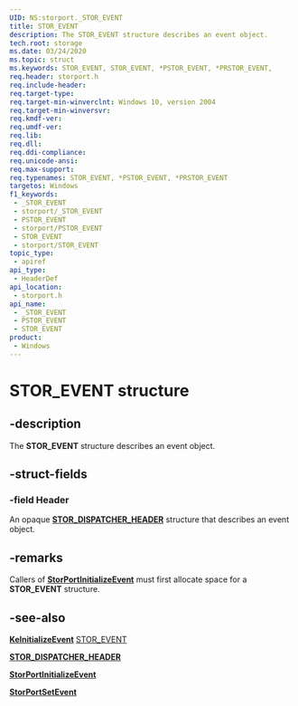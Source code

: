 ```yaml
---
UID: NS:storport._STOR_EVENT
title: STOR_EVENT
description: The STOR_EVENT structure describes an event object.
tech.root: storage
ms.date: 03/24/2020
ms.topic: struct
ms.keywords: STOR_EVENT, STOR_EVENT, *PSTOR_EVENT, *PRSTOR_EVENT,
req.header: storport.h
req.include-header: 
req.target-type: 
req.target-min-winverclnt: Windows 10, version 2004
req.target-min-winversvr: 
req.kmdf-ver: 
req.umdf-ver: 
req.lib: 
req.dll: 
req.ddi-compliance: 
req.unicode-ansi: 
req.max-support: 
req.typenames: STOR_EVENT, *PSTOR_EVENT, *PRSTOR_EVENT
targetos: Windows
f1_keywords:
 - _STOR_EVENT
 - storport/_STOR_EVENT
 - PSTOR_EVENT
 - storport/PSTOR_EVENT
 - STOR_EVENT
 - storport/STOR_EVENT
topic_type:
 - apiref
api_type:
 - HeaderDef
api_location:
 - storport.h
api_name:
 - _STOR_EVENT
 - PSTOR_EVENT
 - STOR_EVENT
product:
 - Windows
---
```


# STOR_EVENT structure


## -description

The **STOR_EVENT** structure describes an event object.

## -struct-fields

### -field Header

An opaque [**STOR_DISPATCHER_HEADER**](ns-storport-stor_dispatcher_header.md) structure that describes an event object.

## -remarks

Callers of [**StorPortInitializeEvent**](nf-storport-storportinitializeevent.md) must first allocate space for a **STOR_EVENT** structure.

## -see-also

[**KeInitializeEvent**](../wdm/nf-wdm-keinitializeevent.md)
[STOR_EVENT](ns-storport-stor_event.md)

[**STOR_DISPATCHER_HEADER**](ns-storport-stor_dispatcher_header.md)

[**StorPortInitializeEvent**](nf-storport-storportinitializeevent.md)

[**StorPortSetEvent**](nf-storport-storportsetevent.md)

